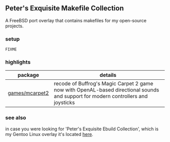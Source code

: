 ## Peter's Exquisite Makefile Collection

A FreeBSD port overlay that contains makefiles for my open-source projects.

### setup

```
FIXME
```

### highlights

package | details
--- | ---
[games/mcarpet2](https://github.com/rodan/magic_carpet_2) | recode of Buffrog's Magic Carpet 2 game now with OpenAL-based directional sounds and support for modern controllers and joysticks

### see also

in case you were looking for 'Peter's Exquisite Ebuild Collection', which is my Gentoo Linux overlay it's located [here](https://github.com/rodan/overlay).

